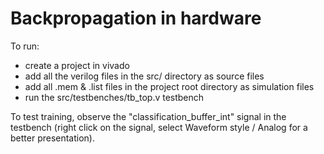 # Backpropagation in hardware

To run: 
- create a project in vivado 
- add all the verilog files in the src/ directory as source files
- add all .mem & .list files in the project root directory as simulation files
- run the src/testbenches/tb_top.v testbench

To test training, observe the "classification_buffer_int" signal in the testbench (right click on the signal, select
Waveform style / Analog for a better presentation).
